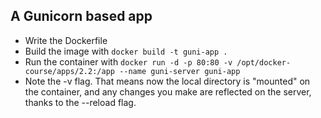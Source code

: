 ## A Gunicorn based app

- Write the Dockerfile
- Build the image with `docker build -t guni-app .`
- Run the container with `docker run -d -p 80:80 -v /opt/docker-course/apps/2.2:/app --name guni-server guni-app`
- Note the -v flag. That means now the local directory is "mounted" on the container, and any changes you make are reflected on the server, thanks to the --reload flag.
